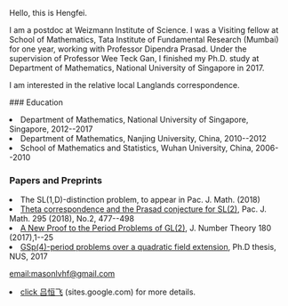 Hello, this is Hengfei. 
<p>
I am a postdoc at Weizmann Institute of Science. I was a Visiting fellow at School of Mathematics, Tata Institute of Fundamental Research (Mumbai) for one year, working with Professor Dipendra Prasad. Under the supervision of Professor Wee Teck Gan, I finished my Ph.D. study at Department of Mathematics, National University of Singapore in 2017.
 <p> 
 I am interested in the relative local Langlands correspondence.

<p>
### Education 
<li> Department of Mathematics, National University of Singapore, Singapore, 2012--2017 
 <li> Department of Mathematics, Nanjing University, China, 2010--2012 
 <li> School of Mathematics and Statistics, Wuhan University, China, 2006--2010 
<p>

### Papers and Preprints
<li> The SL(1,D)-distinction problem, to appear in Pac. J. Math. (2018) 
<li> <a href="https://msp.org/pjm/2018/295-2/p12.xhtml">Theta correspondence and the Prasad conjecture for SL(2)<a>,
 Pac. J. Math. 295 (2018), No.2, 477--498 
<li><a href="https://doi.org/10.1016/j.jnt.2017.03.010">A New Proof to the Period Problems of GL(2)<a>,
 J. Number Theory 180 (2017),1--25 
<li><a href="http://scholarbank.nus.sg/handle/10635/135863">GSp(4)-period problems over a quadratic field extension<a>, 
 Ph.D thesis, NUS, 2017
<p>
 <a href="mailto:masonlvhf at gmail dot com">email:masonlvhf@gmail.com
  <p>
<li> click <a href="https://sites.google.com/site/luhengfei1018/home">吕恒飞<a> (sites.google.com) for more details.
